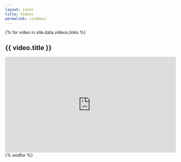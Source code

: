```yaml
---
layout: inner
title: Videos
permalink: /videos/
---
```

{% for video in site.data.videos.links %}

## {{ video.title }}
<center>
<iframe width="560" height="315" src="https://www.youtube.com/embed/{{ video.id }}" frameborder="0" allowfullscreen></iframe>
</center>
{% endfor %}
